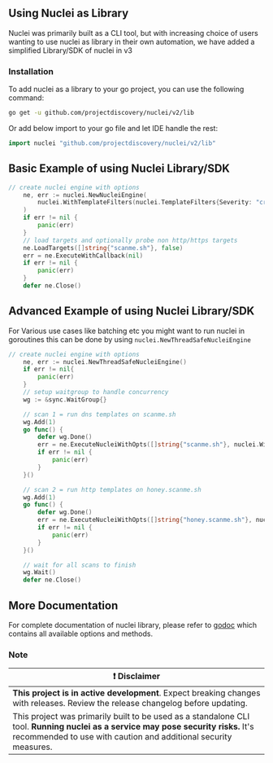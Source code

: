 ## Using Nuclei as Library

Nuclei was primarily built as a CLI tool, but with increasing choice of users wanting to use nuclei as library in their own automation, we have added a simplified Library/SDK of nuclei in v3

### Installation

To add nuclei as a library to your go project, you can use the following command:

```bash
go get -u github.com/projectdiscovery/nuclei/v2/lib
```

Or add below import to your go file and let IDE handle the rest:

```go
import nuclei "github.com/projectdiscovery/nuclei/v2/lib"
```

## Basic Example of using Nuclei Library/SDK

```go
// create nuclei engine with options
	ne, err := nuclei.NewNucleiEngine(
		nuclei.WithTemplateFilters(nuclei.TemplateFilters{Severity: "critical"}), // run critical severity templates only
	)
	if err != nil {
		panic(err)
	}
	// load targets and optionally probe non http/https targets
	ne.LoadTargets([]string{"scanme.sh"}, false)
	err = ne.ExecuteWithCallback(nil)
	if err != nil {
		panic(err)
	}
	defer ne.Close()
```

## Advanced Example of using Nuclei Library/SDK

For Various use cases like batching etc you might want to run nuclei in goroutines this can be done by using `nuclei.NewThreadSafeNucleiEngine`

```go
// create nuclei engine with options
	ne, err := nuclei.NewThreadSafeNucleiEngine()
	if err != nil{
        panic(err)
    }
	// setup waitgroup to handle concurrency
	wg := &sync.WaitGroup{}

	// scan 1 = run dns templates on scanme.sh
	wg.Add(1)
	go func() {
		defer wg.Done()
		err = ne.ExecuteNucleiWithOpts([]string{"scanme.sh"}, nuclei.WithTemplateFilters(nuclei.TemplateFilters{ProtocolTypes: "http"}))
		if err != nil {
            panic(err)
        }
	}()

	// scan 2 = run http templates on honey.scanme.sh
	wg.Add(1)
	go func() {
		defer wg.Done()
		err = ne.ExecuteNucleiWithOpts([]string{"honey.scanme.sh"}, nuclei.WithTemplateFilters(nuclei.TemplateFilters{ProtocolTypes: "dns"}))
		if err != nil {
            panic(err)
        }
	}()

	// wait for all scans to finish
	wg.Wait()
	defer ne.Close()
```

## More Documentation

For complete documentation of nuclei library, please refer to [godoc](https://pkg.go.dev/github.com/projectdiscovery/nuclei/v2/lib) which contains all available options and methods.



### Note

| :exclamation:  **Disclaimer**  |
|---------------------------------|
| **This project is in active development**. Expect breaking changes with releases. Review the release changelog before updating. |
| This project was primarily built to be used as a standalone CLI tool. **Running nuclei as a service may pose security risks.** It's recommended to use with caution and additional security measures. |